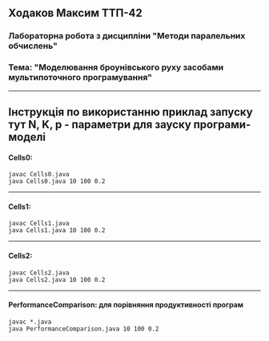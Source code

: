 ## Ходаков Максим ТТП-42
### Лабораторна робота з дисципліни "Методи паралельних обчислень"  
### Тема: "Моделювання броунівського руху засобами мультипоточного програмування"

----
Інструкція по використанню приклад запуску
тут N, K, p - параметри для зауску програми-моделі
----

#### Cells0:  
```
javac Cells0.java
java Cells0.java 10 100 0.2
```

----
#### Cells1:
```
javac Cells1.java
java Cells1.java 10 100 0.2
```

----
#### Cells2:
```
javac Cells2.java
java Cells2.java 10 100 0.2
```

----
#### PerformanceComparison: для порівняння продуктивності програм
```
javac *.java
java PerformanceComparison.java 10 100 0.2
```
